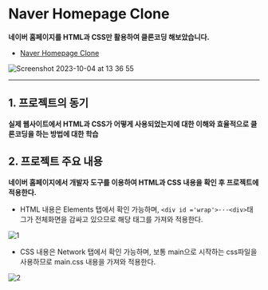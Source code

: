 # Naver Homepage Clone
**네이버 홈페이지를 HTML과 CSS만 활용하여 클론코딩 해보았습니다.**
-  [Naver Homepage Clone](https://skagn4929.github.io/HTML-basic-project/)

![Screenshot 2023-10-04 at 13 36 55](https://github.com/skagn4929/HTML-basic-project/assets/134206709/ca148b3e-5bf7-4992-9dda-afe8b160c12b)

---

## 1. 프로젝트의 동기
**실제 웹사이트에서 HTML과 CSS가 어떻게 사용되었는지에 대한 이해와 효율적으로 클론코딩을 하는 방법에 대한 학습**

## 2. 프로젝트 주요 내용
**네이버 홈페이지에서 개발자 도구를 이용하여 HTML과 CSS 내용을 확인 후 프로젝트에 적용한다.**

- HTML 내용은 Elements 탭에서 확인 가능하며, `<div id ='wrap'>···<div>`태그가 전체화면을 감싸고 있으므로 해당 태그를 가져와 적용한다.

![1](https://github.com/skagn4929/HTML-basic-project/assets/134206709/9f4a8bfa-e116-488f-9763-9813119ed653)

- CSS 내용은 Network 탭에서 확인 가능하며, 보통 main으로 시작하는 css파일을 사용하므로 main.css 내용을 가져와 적용한다.

![2](https://github.com/skagn4929/HTML-basic-project/assets/134206709/fee28a38-9bf9-406b-b60f-98a3b43cebef)
